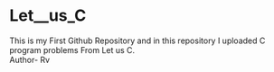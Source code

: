 # Let__us_C
This is my First Github Repository and in this repository I uploaded C program problems From Let us C.
<br>
Author- Rv
